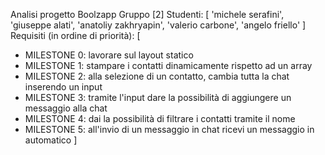 Analisi progetto Boolzapp
Gruppo [2]
Studenti:
[
  'michele serafini',
  'giuseppe alati',
  'anatoliy zakhryapin',
  'valerio carbone',
  'angelo friello'
]
Requisiti (in ordine di priorità):
[
  - MILESTONE 0: lavorare sul layout statico 
​
  - MILESTONE 1: stampare i contatti dinamicamente rispetto ad un array
​
  - MILESTONE 2: alla selezione di un contatto, cambia tutta la chat inserendo un input
​
  - MILESTONE 3: tramite l'input dare la possibilità di aggiungere un messaggio alla chat
​
  - MILESTONE 4: dai la possibilità di filtrare i contatti tramite il nome
​
  - MILESTONE 5: all'invio di un messaggio in chat ricevi un messaggio in automatico
]
